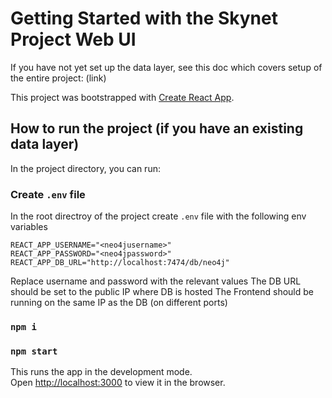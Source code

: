 # Getting Started with the Skynet Project Web UI

If you have not yet set up the data layer, see this doc which covers setup of the entire project: (link)

This project was bootstrapped with [Create React App](https://github.com/facebook/create-react-app).

## How to run the project (if you have an existing data layer)
In the project directory, you can run:
### Create `.env` file
In the root directroy of the project create `.env` file with the following env variables
```
REACT_APP_USERNAME="<neo4jusername>"
REACT_APP_PASSWORD="<neo4jpassword>"
REACT_APP_DB_URL="http://localhost:7474/db/neo4j"
```
Replace username and password with the relevant values
The DB URL should be set to the public IP where DB is hosted
The Frontend should be running on the same IP as the DB (on different ports)

### `npm i`
### `npm start`
This runs the app in the development mode.\
Open [http://localhost:3000](http://localhost:3000) to view it in the browser.
